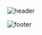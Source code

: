![header](https://capsule-render.vercel.app/api?text=capsule_render&animation=fadeIn)




![footer](https://capsule-render.vercel.app/api?section=footer)
